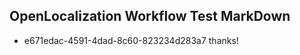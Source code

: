 ## OpenLocalization Workflow Test MarkDown
* e671edac-4591-4dad-8c60-823234d283a7 thanks!

<!--HONumber=Jul16_HO3-->


